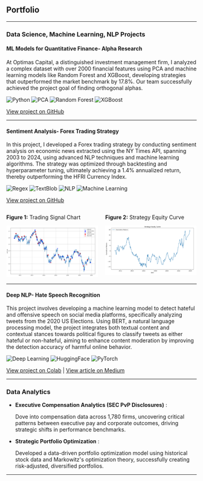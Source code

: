 ## Portfolio

---

### Data Science, Machine Learning, NLP Projects 

#### ML Models for Quantitative Finance- Alpha Research

At Optimas Capital, a distinguished investment management firm, I analyzed a complex dataset with over 2000 financial features using PCA and machine learning models like Random Forest and XGBoost, developing strategies that outperformed the market benchmark by 17.8%. Our team successfully achieved the project goal of finding orthogonal alphas.

![Python](https://img.shields.io/badge/Python-grey?style=flat-square&logo=python)
![PCA](https://img.shields.io/badge/PCA-grey?style=flat-square)
![Random Forest](https://img.shields.io/badge/Random_Forest-grey?style=flat-square)
![XGBoost](https://img.shields.io/badge/XGBoost-grey?style=flat-square)

[View project on GitHub](https://github.com/athk13/Quantitative-Finance-ML-Model)

---
#### Sentiment Analysis- Forex Trading Strategy

In this project, I developed a Forex trading strategy by conducting sentiment analysis on economic news extracted using the NY Times API, spanning 2003 to 2024, using advanced NLP techniques and machine learning algorithms. The strategy was optimized through backtesting and hyperparameter tuning, ultimately achieving a 1.4% annualized return, thereby outperforming the HFRI Currency Index. 

![Regex](https://img.shields.io/badge/Regex-grey?style=flat-square)
![TextBlob](https://img.shields.io/badge/TextBlob-grey?style=flat-square)
![NLP](https://img.shields.io/badge/NLP-grey?style=flat-square)
![Machine Learning](https://img.shields.io/badge/Machine_Learning-grey?style=flat-square)

[View project on GitHub](https://github.com/athk13/FX-Sentiment-Analysis-Trading-Strategy)

<div style="display: flex; justify-content: space-between; align-items: flex-start; flex-wrap: nowrap;">
  <div style="width: 50%; padding-right: 10px;">
    <p><strong>Figure 1:</strong> Trading Signal Chart</p>
    <img src="images/Screenshot%202024-04-16%20122044.png" alt="Trading Signal Chart" style="width: 100%; height: auto;"/>
  </div>
  <div style="width: 50%; padding-left: 10px;">
    <p><strong>Figure 2:</strong> Strategy Equity Curve</p>
    <img src="images/Screenshot%202024-04-16%20122058.png" alt="Equity Curve" style="width: 100%; height: auto;"/>
  </div>
</div>




---

#### Deep NLP- Hate Speech Recognition

This project involves developing a machine learning model to detect hateful and offensive speech on social media platforms, specifically analyzing tweets from the 2020 US Elections. Using BERT, a natural language processing model, the project integrates both textual content and contextual stances towards political figures to classify tweets as either hateful or non-hateful, aiming to enhance content moderation by improving the detection accuracy of harmful online behavior.

![Deep Learning](https://img.shields.io/badge/Deep_Learning-grey?style=flat-square)
![HuggingFace](https://img.shields.io/badge/HuggingFace-grey?style=flat-square)
![PyTorch](https://img.shields.io/badge/PyTorch-grey?style=flat-square&logo=pytorch)

[View project on Colab](https://colab.research.google.com/drive/1rRiavPZYeSQPbQE0IoRFXuawqtjPFXta?usp=sharing) | [View article on Medium]([https://medium.com/@anshrutathakur13/decoding-discord-using-ai-to-identify-hate-speech-100e8073d3bf]([https://medium.com/@anshrutathakur13/decoding-discord-using-ai-to-identify-hate-speech-100e8073d3bf)](https://medium.com/@anshrutathakur13/decoding-discord-using-ai-to-identify-hate-speech-100e8073d3bf))

---

### Data Analytics

- **Executive Compensation Analytics (SEC PvP Disclosures)** :
  
  Dove into compensation data across 1,780 firms, uncovering critical patterns between executive pay and corporate 
  outcomes, driving strategic shifts in performance benchmarks.
- **Strategic Portfolio Optimization** :
  
  Developed a data-driven portfolio optimization model using historical stock data and Markowitz's optimization theory, 
  successfully creating risk-adjusted, diversified portfolios.
  
---





